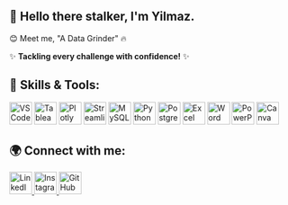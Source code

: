 ## 👋 Hello there stalker, I'm Yilmaz.

😊 Meet me, "A Data Grinder" 🔥

✨ **Tackling every challenge with confidence!** ✨ 

## 🚀 Skills & Tools:
<p align="left">
  <img src="https://cdn.jsdelivr.net/gh/devicons/devicon/icons/vscode/vscode-original.svg" alt="VS Code" width="40" height="40"/>
  <img src="https://upload.wikimedia.org/wikipedia/commons/5/5a/Tableau_software_logo.svg" alt="Tableau" width="40" height="40"/>
  <img src="https://upload.wikimedia.org/wikipedia/commons/3/3f/Plotly-logo-01-square.png" alt="Plotly" width="40" height="40"/>
  <img src="https://upload.wikimedia.org/wikipedia/commons/1/10/Streamlit_logo.svg" alt="Streamlit" width="40" height="40"/>
  <img src="https://cdn.jsdelivr.net/gh/devicons/devicon/icons/mysql/mysql-original.svg" alt="MySQL" width="40" height="40"/>
  <img src="https://cdn.jsdelivr.net/gh/devicons/devicon/icons/python/python-original.svg" alt="Python" width="40" height="40"/>
  <img src="https://cdn.jsdelivr.net/gh/devicons/devicon/icons/postgresql/postgresql-original.svg" alt="PostgreSQL" width="40" height="40"/>
  <img src="https://upload.wikimedia.org/wikipedia/commons/8/86/Microsoft_Excel_2013-2019_logo.svg" alt="Excel" width="40" height="40"/>
  <img src="https://upload.wikimedia.org/wikipedia/commons/8/87/Microsoft_Word_logo.svg" alt="Word" width="40" height="40"/>
  <img src="https://upload.wikimedia.org/wikipedia/commons/3/3b/Microsoft_Office_PowerPoint_%282019%E2%80%93present%29.svg" alt="PowerPoint" width="40" height="40"/>
  <img src="https://upload.wikimedia.org/wikipedia/commons/e/e3/Canva_icon_2021.svg" alt="Canva" width="40" height="40"/>
</p>

## 🌍 Connect with me:
<p align="left">
  <a href="https://www.linkedin.com/in/yilmaztrigumarisp" target="_blank">
    <img src="https://cdn.jsdelivr.net/gh/devicons/devicon/icons/linkedin/linkedin-original.svg" alt="LinkedIn" width="40" height="40"/>
  </a>
  <a href="https://www.instagram.com/ylmztrgmrsp/" target="_blank">
    <img src="https://upload.wikimedia.org/wikipedia/commons/a/a5/Instagram_icon.png" alt="Instagram" width="40" height="40"/>
  </a>
  <a href="https://yilmaztrigumaris.github.io/" target="_blank">
    <img src="https://cdn.jsdelivr.net/gh/devicons/devicon/icons/github/github-original.svg" alt="GitHub Portfolio" width="40" height="40"/>
  </a>
</p>
